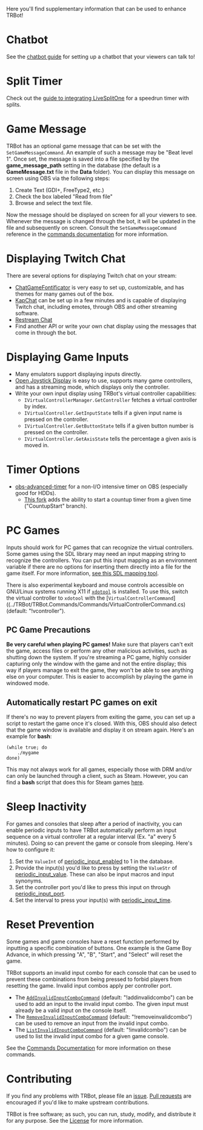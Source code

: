 Here you'll find supplementary information that can be used to enhance TRBot! 

# Chatbot
See the [chatbot guide](./Setup-Chatterbot.md) for setting up a chatbot that your viewers can talk to!

# Split Timer
Check out the [guide to integrating LiveSplitOne](./LiveSplitOne-Integration.md) for a speedrun timer with splits.

# Game Message
TRBot has an optional game message that can be set with the `SetGameMessageCommand`. An example of such a message may be "Beat level 1". Once set, the message is saved into a file specified by the **game_message_path** setting in the database (the default is a **GameMessage.txt** file in the **Data** folder). You can display this message on screen using OBS via the following steps:

1. Create Text (GDI+, FreeType2, etc.)
2. Check the box labeled "Read from file"
3. Browse and select the text file.

Now the message should be displayed on screen for all your viewers to see. Whenever the message is changed through the bot, it will be updated in the file and subsequently on screen. Consult the `SetGameMessageCommand` reference in the [commands documentation](./Commands-Documentation.md) for more information.

# Displaying Twitch Chat
There are several options for displaying Twitch chat on your stream:

* [ChatGameFontificator](https://github.com/GlitchCog/ChatGameFontificator) is very easy to set up, customizable, and has themes for many games out of the box.
* [KapChat](https://www.nightdev.com/kapchat/) can be set up in a few minutes and is capable of displaying Twitch chat, including emotes, through OBS and other streaming software.
* [Restream Chat](https://restream.io/chat)
* Find another API or write your own chat display using the messages that come in through the bot.

# Displaying Game Inputs
* Many emulators support displaying inputs directly.
* [Open Joystick Display](https://github.com/KernelZechs/open-joystick-display) is easy to use, supports many game controllers, and has a streaming mode, which displays only the controller.
* Write your own input display using TRBot's virtual controller capabilities:
  * `IVirtualControllerManager.GetController` fetches a virtual controller by index.
  * `IVirtualController.GetInputState` tells if a given input name is pressed on the controller.
  * `IVirtualController.GetButtonState` tells if a given button number is pressed on the controller.
  * `IVirtualController.GetAxisState` tells the percentage a given axis is moved in. 

# Timer Options
* [obs-advanced-timer](https://github.com/cg2121/obs-advanced-timer) for a non-I/O intensive timer on OBS (especially good for HDDs).
  * [This fork](https://github.com/tdeeb/obs-advanced-timer/tree/CountupStart) adds the ability to start a countup timer from a given time ("CountupStart" branch).

# PC Games
Inputs should work for PC games that can recognize the virtual controllers. Some games using the SDL library may need an input mapping string to recognize the controllers. You can put this input mapping as an environment variable if there are no options for inserting them directly into a file for the game itself. For more information, [see this SDL mapping tool](https://generalarcade.com/gamepadtool/).

There is also experimental keyboard and mouse controls accessible on GNU/Linux systems running X11 if [`xdotool`](https://www.semicomplete.com/projects/xdotool/) is installed. To use this, switch the virtual controller to `xdotool` with the [`VirtualControllerCommand`]((../TRBot/TRBot.Commands/Commands/VirtualControllerCommand.cs) (default: "!vcontroller").

## PC Game Precautions
**Be very careful when playing PC games!** Make sure that players can't exit the game, access files or perform any other malicious activities, such as shutting down the system. If you're streaming a PC game, highly consider capturing only the window with the game and not the entire display; this way if players manage to exit the game, they won't be able to see anything else on your computer. This is easier to accomplish by playing the game in windowed mode.

## Automatically restart PC games on exit
If there's no way to prevent players from exiting the game, you can set up a script to restart the game once it's closed. With this, OBS should also detect that the game window is available and display it on stream again. Here's an example for **bash**:
```
(while true; do 
    ./mygame
done)
```

This may not always work for all games, especially those with DRM and/or can only be launched through a client, such as Steam. However, you can find a **bash** script that does this for Steam games [here](../Supplementary/RestartSteamGame.sh).

# Sleep Inactivity
For games and consoles that sleep after a period of inactivity, you can enable periodic inputs to have TRBot automatically perform an input sequence on a virtual controller at a regular interval (Ex. "a" every 5 minutes). Doing so can prevent the game or console from sleeping. Here's how to configure it:

1. Set the `ValueInt` of [periodic_input_enabled](./Settings-Documentation.md#periodic_input_enabled) to 1 in the database.
2. Provide the input(s) you'd like to press by setting the `ValueStr` of [periodic_input_value](./Settings-Documentation.md#periodic_input_value). These can also be input macros and input synonyms.
3. Set the controller port you'd like to press this input on through [periodic_input_port](./Settings-Documentation.md#periodic_input_port).
4. Set the interval to press your input(s) with [periodic_input_time](./Settings-Documentation.md#periodic_input_time).

# Reset Prevention
Some games and game consoles have a reset function performed by inputting a specific combination of buttons. One example is the Game Boy Advance, in which pressing "A", "B", "Start", and "Select" will reset the game.

TRBot supports an invalid input combo for each console that can be used to prevent these combinations from being pressed to forbid players from resetting the game. Invalid input combos apply per controller port.

- The [`AddInvalidInputComboCommand`](../TRBot/TRBot.Commands/Commands/AddInvalidInputComboCommand.cs) (default: "!addinvalidcombo") can be used to add an input to the invalid input combo. The given input must already be a valid input on the console itself.
- The [`RemoveInvalidInputComboCommand`](../TRBot/TRBot.Commands/Commands/RemoveInvalidInputComboCommand.cs) (default: "!removeinvalidcombo") can be used to remove an input from the invalid input combo.
- The [`ListInvalidInputComboCommand`](../TRBot/TRBot.Commands/Commands/ListInvalidInputComboCommand.cs) (default: "!invalidcombo") can be used to list the invalid input combo for a given game console.

See the [Commands Documentation](./Commands-Documentation.md) for more information on these commands.

# Contributing
If you find any problems with TRBot, please file an [issue](https://codeberg.org/kimimaru/TRBot/issues/new). [Pull requests](https://codeberg.org/kimimaru/TRBot/pulls) are encouraged if you'd like to make upstream contributions.

TRBot is free software; as such, you can run, study, modify, and distribute it for any purpose. See the [License](../LICENSE) for more information.
